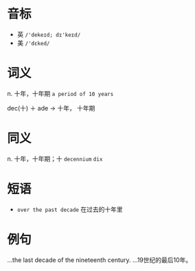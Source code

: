 # 音标

- 英 `/'dekeɪd; dɪ'keɪd/`
- 美 `/'dɛked/`

# 词义

n. 十年，十年期
`a period of 10 years`



dec(十) ＋ ade → 十年， 十年期

# 同义

n. 十年，十年期；十
`decennium` `dix`

# 短语

- `over the past decade` 在过去的十年里

# 例句

...the last decade of the nineteenth century.
…19世纪的最后10年。


